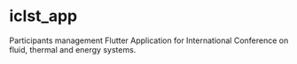 # iclst_app
Participants management Flutter Application for International Conference on fluid, thermal and energy systems.